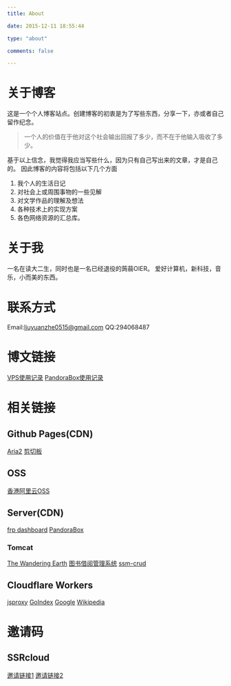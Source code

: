 ```yaml
---
title: About

date: 2015-12-11 18:55:44

type: "about"

comments: false

---
```

# 关于博客
这是一个个人博客站点。创建博客的初衷是为了写些东西，分享一下，亦或者自己留作纪念。

>  一个人的价值在于他对这个社会输出回报了多少，而不在于他输入吸收了多少。

基于以上信念，我觉得我应当写些什么，因为只有自己写出来的文章，才是自己的。
因此博客的内容将包括以下几个方面

1.  我个人的生活日记
2.  对社会上或周围事物的一些见解
3.  对文学作品的理解及想法
4.  各种技术上的实现方案
5.  各色网络资源的汇总库。

# 关于我
一名在读大二生，同时也是一名已经退役的蒟蒻OIER。
爱好计算机，新科技，音乐，小而美的东西。

# 联系方式
Email:liuyuanzhe0515@gmail.com
QQ:294068487

# 博文链接
[VPS使用记录](/2019/04/15/vps使用记录/)
[PandoraBox使用记录](/2019/11/17/PandoraBox使用记录/)

# 相关链接
## Github Pages(CDN)
[Aria2](/aria2/)
[剪切板](/note/)
## OSS
[香港阿里云OSS](https://static.home999.cc)
## Server(CDN)
[frp dashboard](http://home999.cc:7500/)
[PandoraBox](http://newk2p.home999.cc:8080/)
### Tomcat
[The Wandering Earth](http://tomcat.home999.cc/phase-04-implementation-003-javaWeb/)
[图书借阅管理系统](http://tomcat.home999.cc/book/)
[ssm-crud](http://tomcat.home999.cc/ssm-crud/)
## Cloudflare Workers
[jsproxy](https://jp.lyz05.workers.dev/)
[GoIndex](https://gd.lyz05.workers.dev/)
[Google](https://jp.lyz05.workers.dev/-----https://www.google.com/)
[Wikipedia](https://jp.lyz05.workers.dev/-----https://zh.wikipedia.org/wiki/Wikipedia:%E9%A6%96%E9%A1%B5)

<!-- [phpMyAdmin](https://static.home999.cc/phpMyAdmin/) -->
<!-- [ZHBIT OJ](http://oj.home999.cc:8080/) -->
<!-- [eTest](https://home999.cc:8086/) -->

# 邀请码
## SSRcloud
[邀请链接1](https://www.clashcloud.net/auth/register?code=57MC)
[邀请链接2](https://www.clashcloud.net/#/auth/register?code=57MC)
